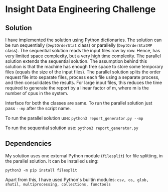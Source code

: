 # Insight Data Engineering Challenge

## Solution
I have implemented the solution using Python dictionaries. The solution can be run sequentially (`DeptOrderStat` class) or parallelly (`DeptOrderStatMP` class). The sequential solution reads the input files row by row. Hence, has very limited space complexity, but a very high time complexity. The parallel solution extends the sequential solution. The assumption behind this solution is that the machine has enough free space to store some temporary files (equals the size of the input files). The parallel solution splits the order request file into separate files, process each file using a separate process, and then consolidates the results. For large input files, this reduces the time required to generate the report by a linear factor of m, where m is the number of cpus in the system.

Interface for both the classes are same. To run the parallel solution just pass `--mp` after the script name.

To run the parallel solution use:
`python3 report_generator.py --mp`

To run the sequential solution use:
`python3 report_generator.py`

## Dependencies
My solution uses one external Python module (`filesplit`) for file splitting, in the parallel solution. It can be installed using:

`python3 -m pip install filesplit`

Apart from this, I have used Python's builtin modules:
`csv, os, glob, shutil, multiprocessing, collections, functools`





